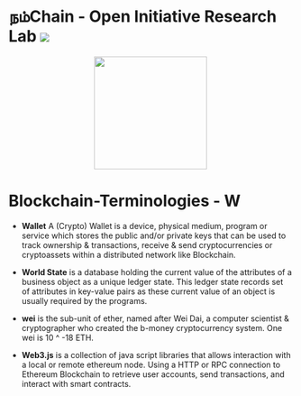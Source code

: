 # நம்Chain - Open Initiative Research Lab ![](https://img.shields.io/badge/Project-Nam-ff69b4.svg)

<p align="center">
<img src="https://1.bp.blogspot.com/-0SArWfduw68/XkxV8EmBBcI/AAAAAAAAABw/h9aWSWbm0J4kilgn3xddzQ3PdoP-e3RZgCLcBGAsYHQ/s1600/SAVE_20200127_132431.jpg" width="200" align="center">
</p>  

# Blockchain-Terminologies - W


- <b>Wallet</b> A (Crypto) Wallet is a device, physical medium, program or service which stores the public and/or private keys that can be used to track ownership & transactions, receive & send cryptocurrencies or cryptoassets within a distributed network like Blockchain. 

- <b>World State</b> is a database holding the current value of the attributes of a business object as a unique ledger state. This ledger state records set of attributes in key-value pairs as these current value of an object is usually required by the programs.


- <b>wei</b> is the sub-unit of ether, named after Wei Dai, a computer scientist & cryptographer who created the b-money cryptocurrency system. One wei is 10 ^ -18 ETH.

- <b>Web3.js</b> is a collection of java script libraries that allows interaction with a local or remote ethereum node. Using a HTTP or RPC connection to Ethereum Blockchain to retrieve user accounts, send transactions, and interact with smart contracts. 
